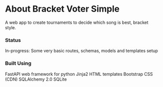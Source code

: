 # About Bracket Voter Simple
A web app to create tournaments to decide which song is best, bracket style.

### Status
In-progress: Some very basic routes, schemas, models and templates setup

### Built Using
FastAPI web framework for python
Jinja2 HTML templates
Bootstrap CSS (CDN)
SQLAlchemy 2.0
SQLite
